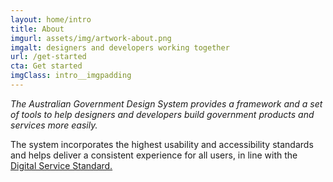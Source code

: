 ```yaml
---
layout: home/intro
title: About
imgurl: assets/img/artwork-about.png
imgalt: designers and developers working together
url: /get-started
cta: Get started
imgClass: intro__imgpadding
---
```


*The Australian Government Design System provides a framework and a set of tools to help designers and developers build government products and services more easily.*

The system incorporates the highest usability and accessibility standards and helps deliver a consistent experience for all users, in line with the [Digital Service Standard.](https://www.dta.gov.au/standard/)
